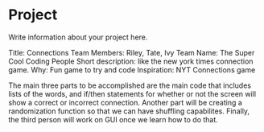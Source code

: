 # Project
Write information about your project here.

Title: Connections
Team Members: Riley, Tate, Ivy
Team Name: The Super Cool Coding People
Short description: like the new york times connection game.
Why: Fun game to try and code
Inspiration: NYT Connections game

The main three parts to be accomplished are the main code that includes
lists of the words, and if/then statements for whether or not the screen will
show a correct or incorrect connection. Another part will be creating a randomization function
so that we can have shuffling capabilites. Finally, the third person will work on GUI
once we learn how to do that.